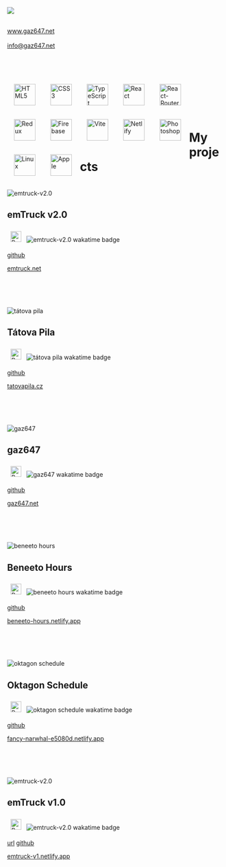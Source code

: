 <img src="src/images/github-header-image.png">
<br>
<br>

<a href="https://gaz647.net/">www.gaz647.net</a>
<br>
<br>
<a href="mailto:info@gaz647.net?subject=Message%20via%20profile%20on%20Github">info@gaz647.net</a>
<br>
<br>
<br>
<br>

<img align="left" alt="HTML5" width="50px" style="padding: 1rem" src="https://cdn.jsdelivr.net/gh/devicons/devicon@latest/icons/html5/html5-original.svg" />
<img align="left" alt="CSS3" width="50px" style="padding: 1rem" src="https://cdn.jsdelivr.net/gh/devicons/devicon@latest/icons/css3/css3-original.svg" />
<img align="left" alt="TypeScript" width="50px" style="padding: 1rem" src="https://cdn.jsdelivr.net/gh/devicons/devicon@latest/icons/typescript/typescript-original.svg" />
<img align="left" alt="React" width="50px" style="padding: 1rem" src="https://cdn.jsdelivr.net/gh/devicons/devicon@latest/icons/react/react-original.svg" />
<img align="left" alt="React-Router" width="50px" style="padding: 1rem" src="https://cdn.jsdelivr.net/gh/devicons/devicon@latest/icons/reactrouter/reactrouter-original.svg" />
<img align="left" alt="Redux" width="50px" style="padding: 1rem" src="https://cdn.jsdelivr.net/gh/devicons/devicon@latest/icons/redux/redux-original.svg" />
<img align="left" alt="Firebase" width="50px" style="padding: 1rem" src="https://cdn.jsdelivr.net/gh/devicons/devicon@latest/icons/firebase/firebase-original.svg" />
<img align="left" alt="Vite" width="50px" style="padding: 1rem" src="https://cdn.jsdelivr.net/gh/devicons/devicon@latest/icons/vitejs/vitejs-original.svg" />
<img align="left" alt="Netlify" width="50px" style="padding: 1rem" src="https://cdn.jsdelivr.net/gh/devicons/devicon@latest/icons/netlify/netlify-original.svg" />
<img align="left" alt="Photoshop" width="50px" style="padding: 1rem" src="https://cdn.jsdelivr.net/gh/devicons/devicon@latest/icons/photoshop/photoshop-original.svg" />
<img align="left" alt="Linux" width="50px" style="padding: 1rem" src="https://cdn.jsdelivr.net/gh/devicons/devicon@latest/icons/linux/linux-original.svg" />
<img align="left" alt="Apple" width="50px" style="padding: 1rem" src="https://cdn.jsdelivr.net/gh/devicons/devicon@latest/icons/apple/apple-original.svg" />

<br>
<br>
<br>
<br>

<br>

# My projects

<br>

<img alt="emtruck-v2.0" src="src/images/mockup-emtruck-v2.0-w-800-px.png" />

## emTruck v2.0

<img alt="React" width="25px" style="margin: .5rem" src="https://cdn.jsdelivr.net/gh/devicons/devicon@latest/icons/react/react-original.svg" />

<img alt="emtruck-v2.0 wakatime badge" src="https://wakatime.com/badge/user/0042881c-6061-4165-a38d-5958bd6d02bc/project/1a883016-572f-4180-8581-73d1b8c50428.svg"/>

[github](https://github.com/gaz647/emTRUCK)

[emtruck.net](https://emtruck.net/)

<br>
<br>
<br>
<br>

<!--  -->

<img alt="tátova pila" src="src/images/mockup-tatova-pila-w-800-px.png" />

## Tátova Pila

<img alt="React" width="25px" style="margin: .5rem" src="https://cdn.jsdelivr.net/gh/devicons/devicon@latest/icons/react/react-original.svg" />

<img alt="tátova pila wakatime badge" src="https://wakatime.com/badge/user/0042881c-6061-4165-a38d-5958bd6d02bc/project/018c1b57-9fb4-4879-8e56-75f570716b1f.svg"/>

[github](https://github.com/gaz647/tatova-pila_ts)

[tatovapila.cz](https://tatovapila.cz/)

<br>
<br>
<br>
<br>

<!--  -->

<img alt="gaz647" src="src/images/mockup-gaz647-w-800-px.png" />

## gaz647

<img alt="React" width="25px" style="margin: .5rem" src="https://cdn.jsdelivr.net/gh/devicons/devicon@latest/icons/react/react-original.svg" />

<img alt="gaz647 wakatime badge" src="https://wakatime.com/badge/user/0042881c-6061-4165-a38d-5958bd6d02bc/project/018cf290-0b79-4c55-bc8a-0d1a7a4b578c.svg"/>

[github](https://github.com/gaz647/gaz647)

[gaz647.net](https://gaz647.net/)

<br>
<br>
<br>
<br>

<!--  -->

<img alt="beneeto hours" src="src/images/mockup-beneeto-hours-w-800-px.png" />

## Beneeto Hours

<img alt="React" width="25px" style="margin: .5rem" src="https://cdn.jsdelivr.net/gh/devicons/devicon@latest/icons/react/react-original.svg" />

<img alt="beneeto hours wakatime badge" src="https://wakatime.com/badge/user/0042881c-6061-4165-a38d-5958bd6d02bc/project/bf2c22ad-f6b8-4f77-b86d-e9a72a65905b.svg"/>

[github](https://github.com/gaz647/beneeto-hours_ts)

[beneeto-hours.netlify.app](https://beneeto-hours.netlify.app)

<br>
<br>
<br>
<br>

<!--  -->

<img alt="oktagon schedule" src="src/images/mockup-oktagon-schedule-w-800-px.png" />

## Oktagon Schedule

<img alt="React" width="25px" style="margin: .5rem" src="https://cdn.jsdelivr.net/gh/devicons/devicon@latest/icons/react/react-original.svg" />

<img alt="oktagon schedule wakatime badge" src="https://wakatime.com/badge/user/0042881c-6061-4165-a38d-5958bd6d02bc/project/124c0e6a-9248-4c01-bf48-1c49b325afe3.svg"/>

[github](https://github.com/gaz647/oktagon-schedule-ts)

[fancy-narwhal-e5080d.netlify.app](https://fancy-narwhal-e5080d.netlify.app/)

<br>
<br>
<br>
<br>

<!--  -->

<img alt="emtruck-v2.0" src="src/images/mockup-emtruck-v1.0-w-800-px.png" />

## emTruck v1.0

<img alt="React" width="25px" style="margin: .5rem" src="https://cdn.jsdelivr.net/gh/devicons/devicon@latest/icons/react/react-original.svg" />

<img alt="emtruck-v2.0 wakatime badge" src="https://wakatime.com/badge/user/0042881c-6061-4165-a38d-5958bd6d02bc/project/925b101f-155e-4ecb-ada0-5c21ec73df5e.svg"/>

<a href="" target="_blank">url</a>
[github](https://github.com/gaz647/emTRUCK_VUE)

[emtruck-v1.netlify.app](https://emtruck-v1.netlify.app/)
